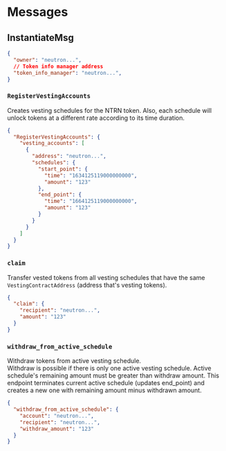 # Messages

## InstantiateMsg

```json
{
  "owner": "neutron...",
  // Token info manager address
  "token_info_manager": "neutron...",
}
```

### `RegisterVestingAccounts`

Creates vesting schedules for the NTRN token. Also, each schedule will unlock tokens at a different rate according to its time duration.

```json
{
  "RegisterVestingAccounts": {
    "vesting_accounts": [
      {  
        "address": "neutron...",
        "schedules": {
          "start_point": {
            "time": "1634125119000000000",
            "amount": "123"
          },
          "end_point": {
            "time": "1664125119000000000",
            "amount": "123"
          }
        }
      }
    ]
  }
}
```

### `claim`

Transfer vested tokens from all vesting schedules that have the same `VestingContractAddress` (address that's vesting tokens).

```json
{
  "claim": {
    "recipient": "neutron...",
    "amount": "123"
  }
}
```

### `withdraw_from_active_schedule`

Withdraw tokens from active vesting schedule.  
Withdraw is possible if there is only one active vesting schedule. Active schedule's remaining amount must be greater than withdraw amount.
This endpoint terminates current active schedule (updates end_point) and creates a new one with remaining amount minus withdrawn amount.

```json
{
  "withdraw_from_active_schedule": {
    "account": "neutron...",
    "recipient": "neutron...",
    "withdraw_amount": "123"
  }
}
```